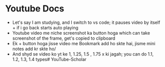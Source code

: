 # Youtube Docs

- Let's say I am studying, and I switch to vs code; it pauses video by itself + if i go back starts auto playing
- Youtube video me niche screenshot ka button hoga which can take screenshot of the frame, get's copied to clipboard
- Ek + button hoga jisse video me Bookmark add ho skte hai, jisme mini notes add kr skte ho/
- And shyd se video ko yt ke 1, 1.25, 1.5 , 1.75 x ki jagah; you can do 1.1, 1.2, 1.3, 1.4 types# YouTube-Scholar
